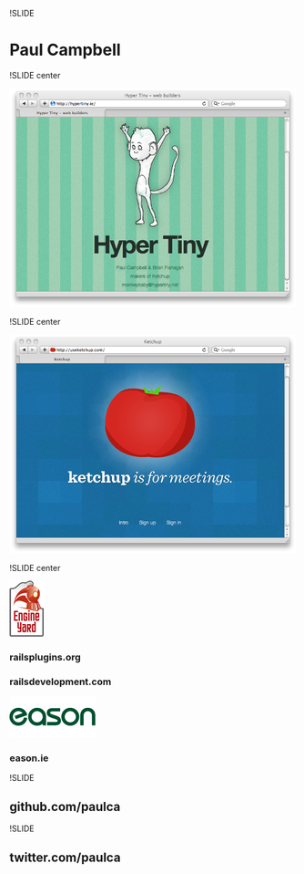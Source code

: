 !SLIDE

# Paul Campbell #

!SLIDE center

![Hyper Tiny](hypertiny.png)

!SLIDE center

![Ketchup](ketchup.png)

!SLIDE center

![Engine Yard](engineyard.png)
### railsplugins.org ###
### railsdevelopment.com ###

![Eason](eason.gif)
### eason.ie ###

!SLIDE

## github.com/**paulca** ##

!SLIDE

## twitter.com/**paulca** ##